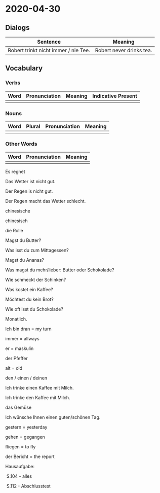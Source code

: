 # 2020-04-30

## Dialogs

| Sentence                             | Meaning                  |
| ------------------------------------ | ------------------------ |
| Robert trinkt nicht immer / nie Tee. | Robert never drinks tea. |

## Vocabulary

### Verbs

| Word | Pronunciation | Meaning | Indicative Present |
| ---- | ------------- | ------- | ------------------ |
|      |               |         |                    |

### Nouns

| Word | Plural | Pronunciation | Meaning |
| ---- | ------ | ------------- | ------- |
|      |        |               |         |

### Other Words

| Word | Pronunciation | Meaning |
| ---- | ------------- | ------- |
|      |               |         |

Es regnet



Das Wetter ist nicht gut.

Der Regen is nicht gut. 

Der Regen macht das Wetter schlecht. 







chinesische

chinesisch 



die Rolle



Magst du Butter?

Was isst du zum Mittagessen?

Magst du Ananas?

Was magst du mehr/lieber: Butter oder Schokolade?

Wie schmeckt der Schinken?

Was kostet ein Kaffee?

Möchtest du kein Brot?

Wie oft isst du Schokolade?

Monatlich.







Ich bin dran = my turn



immer = allways



er = maskulin 

der Pfeffer 



alt = old 



den / einen / deinen





Ich trinke einen Kaffee mit Milch. 

Ich trinke den Kaffee mit Milch. 







das Gemüse 



Ich wünsche Ihnen einen guten/schönen Tag.





gestern = yesterday









gehen = gegangen 



fliegen = to fly



der Bericht = the report



Hausaufgabe:

​    S.104 - alles

​    S.112 - Abschlusstest